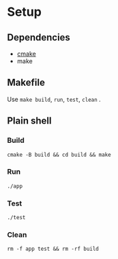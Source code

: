 # Setup
## Dependencies
- [cmake](.github/cmake.jpg)
- make

## Makefile
Use `make build`, `run`, `test`, `clean` .

## Plain shell
### Build
```shell
cmake -B build && cd build && make
```
### Run
```shell
./app
```
### Test
```shell
./test
```
### Clean
```shell
rm -f app test && rm -rf build
```
